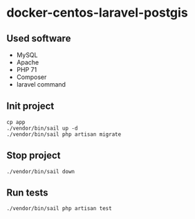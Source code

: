 # docker-centos-laravel-postgis

## Used software
- MySQL
- Apache
- PHP 71
- Composer
- laravel command

## Init project
```
cp app
./vendor/bin/sail up -d
./vendor/bin/sail php artisan migrate
```

## Stop project
```
./vendor/bin/sail down
```

## Run tests
```
./vendor/bin/sail php artisan test
```
